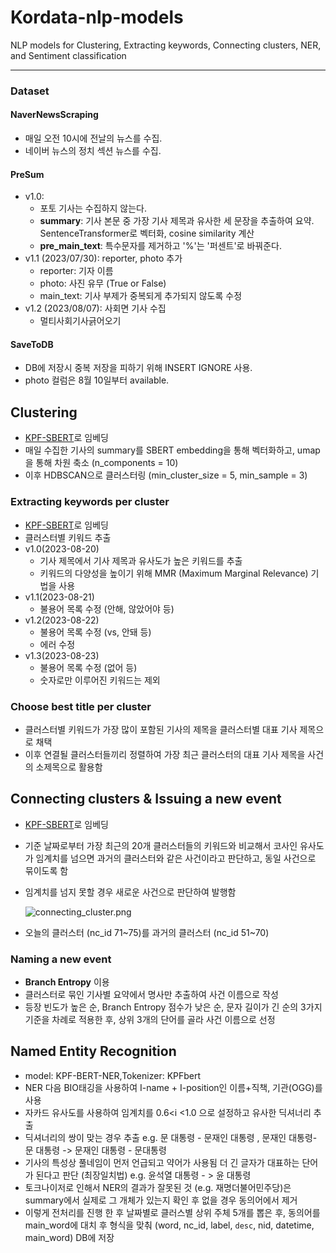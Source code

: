 # Kordata-nlp-models
NLP models for Clustering, Extracting keywords, Connecting clusters, NER, and Sentiment classification

---
### Dataset
#### NaverNewsScraping
- 매일 오전 10시에 전날의 뉴스를 수집.
- 네이버 뉴스의 정치 섹션 뉴스를 수집.

#### PreSum
- v1.0:
    - 포토 기사는 수집하지 않는다.
    - **summary**: 기사 본문 중 가장 기사 제목과 유사한 세 문장을 추출하여 요약. SentenceTransformer로 벡터화, cosine similarity 계산
    - **pre_main_text**: 특수문자를 제거하고 '%'는 '퍼센트'로 바꿔준다.
- v1.1 (2023/07/30): reporter, photo 추가
    - reporter: 기자 이름
    - photo: 사진 유무 (True or False)
    - main_text: 기사 부제가 중복되게 추가되지 않도록 수정
- v1.2 (2023/08/07): 사회면 기사 수집
    - 멀티사회기사긁어오기

#### SaveToDB
- DB에 저장시 중복 저장을 피하기 위해 INSERT IGNORE 사용.
- photo 컬럼은 8월 10일부터 available.

## Clustering
- [KPF-SBERT](https://huggingface.co/bongsoo/kpf-sbert-v1.1)로 임베딩
- 매일 수집한 기사의 summary를 SBERT embedding을 통해 벡터화하고, umap을 통해 차원 축소 (n_components = 10)
- 이후 HDBSCAN으로 클러스터링 (min_cluster_size = 5, min_sample = 3)
  
### Extracting keywords per cluster
- [KPF-SBERT](https://huggingface.co/bongsoo/kpf-sbert-v1.1)로 임베딩
- 클러스터별 키워드 추출
- v1.0(2023-08-20)
    - 기사 제목에서 기사 제목과 유사도가 높은 키워드를 추출
    - 키워드의 다양성을 높이기 위해 MMR (Maximum Marginal Relevance) 기법을 사용
- v1.1(2023-08-21)
    - 불용어 목록 수정 (안해, 않았어야 등)
- v1.2(2023-08-22)
    - 불용어 목록 수정 (vs, 안돼 등)
    - 에러 수정
- v1.3(2023-08-23)
    - 불용어 목록 수정 (없어 등)
    - 숫자로만 이루어진 키워드는 제외

### Choose best title per cluster
- 클러스터별 키워드가 가장 많이 포함된 기사의 제목을 클러스터별 대표 기사 제목으로 채택
- 이후 연결될 클러스터들끼리 정렬하여 가장 최근 클러스터의 대표 기사 제목을 사건의 소제목으로 활용함

## Connecting clusters & Issuing a new event
- [KPF-SBERT](https://huggingface.co/bongsoo/kpf-sbert-v1.1)로 임베딩
- 기준 날짜로부터 가장 최근의 20개 클러스터들의 키워드와 비교해서 코사인 유사도가 임계치를 넘으면 과거의 클러스터와 같은 사건이라고 판단하고, 동일 사건으로 묶이도록 함
- 임계치를 넘지 못할 경우 새로운 사건으로 판단하여 발행함

  ![connecting_cluster.png]((https://github.com/WordWarrior-NLP/Kordata-nlp-models/blob/main/connecting_cluster.png))
* 오늘의 클러스터 (nc_id 71~75)를 과거의 클러스터 (nc_id 51~70)

### Naming a new event
- **Branch Entropy** 이용
- 클러스터로 묶인 기사별 요약에서 명사만 추출하여 사건 이름으로 작성
- 등장 빈도가 높은 순, Branch Entropy 점수가 낮은 순,  문자 길이가 긴 순의 3가지 기준을 차례로 적용한 후, 상위 3개의 단어를 골라 사건 이름으로 선정


## Named Entity Recognition
- model: KPF-BERT-NER,Tokenizer: KPFbert
- NER 다음 BIO태깅을 사용하여 I-name + I-position인 이름+직책, 기관(OGG)를 사용
- 자카드 유사도를 사용하여 임계치를 0.6<i <1.0 으로 설정하고 유사한 딕셔너리 추출
- 딕셔너리의 쌍이 맞는 경우 추출 e.g. 문 대통령 - 문재인 대통령 , 문재인 대통령- 문 대통령 -> 문재인 대통령 - 문대통령 
- 기사의 특성상 풀네임이 먼저 언급되고 약어가 사용됨 더 긴 글자가 대표하는 단어가 된다고 판단 (최장일치법) e.g. 윤석열 대통령 - > 윤 대통령  
- 토크나이저로 인해서 NER의 결과가 잘못된 것 (e.g. 재명더불어민주당)은 summary에서 실제로 그 개체가 있는지 확인 후 없을 경우 동의어에서 제거
- 이렇게 전처리를 진행 한 후 날짜별로 클러스별 상위 주체 5개를 뽑은 후, 동의어를 main_word에 대치 후 형식을 맞춰 (word, nc_id, label, `desc`, nid, datetime, main_word) DB에 저장

